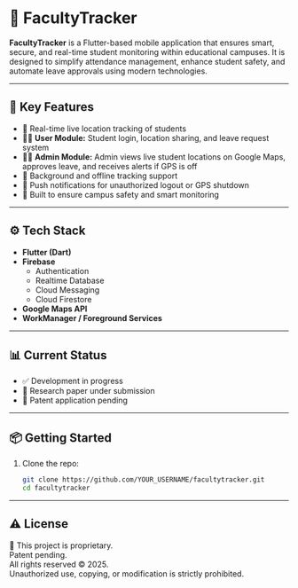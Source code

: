 # 📱 FacultyTracker

**FacultyTracker** is a Flutter-based mobile application that ensures smart, secure, and real-time student monitoring within educational campuses. It is designed to simplify attendance management, enhance student safety, and automate leave approvals using modern technologies.

---

## 🚀 Key Features

- 🔄 Real-time live location tracking of students
- 🧑‍🎓 **User Module:** Student login, location sharing, and leave request system
- 🧑‍💼 **Admin Module:** Admin views live student locations on Google Maps, approves leave, and receives alerts if GPS is off
- 🔕 Background and offline tracking support
- 🔔 Push notifications for unauthorized logout or GPS shutdown
- 🔐 Built to ensure campus safety and smart monitoring

---

## ⚙️ Tech Stack

- **Flutter (Dart)**
- **Firebase**
  - Authentication
  - Realtime Database
  - Cloud Messaging
  - Cloud Firestore
- **Google Maps API**
- **WorkManager / Foreground Services**

---

## 📊 Current Status

- ✅ Development in progress
- 📄 Research paper under submission
- 🧾 Patent application pending

---

## 📦 Getting Started

1. Clone the repo:
   ```bash
   git clone https://github.com/YOUR_USERNAME/facultytracker.git
   cd facultytracker

---

## ⚠️ License

🚫 This project is proprietary.  
Patent pending.  
All rights reserved © 2025.  
Unauthorized use, copying, or modification is strictly prohibited.
